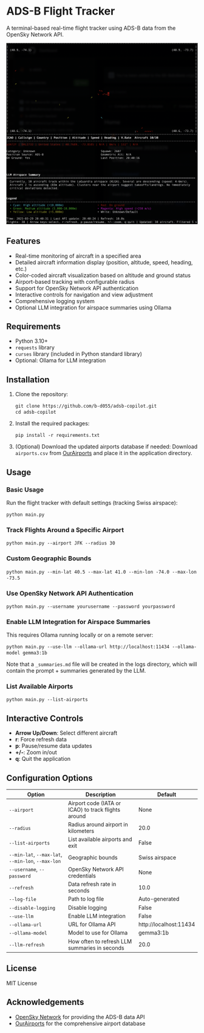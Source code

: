 # ADS-B Flight Tracker

A terminal-based real-time flight tracker using ADS-B data from the OpenSky Network API.

![Flight Tracker Screenshot](screenshot.png)

## Features

- Real-time monitoring of aircraft in a specified area
- Detailed aircraft information display (position, altitude, speed, heading, etc.)
- Color-coded aircraft visualization based on altitude and ground status
- Airport-based tracking with configurable radius
- Support for OpenSky Network API authentication
- Interactive controls for navigation and view adjustment
- Comprehensive logging system
- Optional LLM integration for airspace summaries using Ollama

## Requirements

- Python 3.10+
- `requests` library
- `curses` library (included in Python standard library)
- Optional: Ollama for LLM integration

## Installation

1. Clone the repository:
   ```
   git clone https://github.com/b-d055/adsb-copilot.git
   cd adsb-copilot
   ```

2. Install the required packages:
   ```
   pip install -r requirements.txt
   ```

3. (Optional) Download the updated airports database if needed:
   Download `airports.csv` from [OurAirports](https://ourairports.com/data/) and place it in the application directory.

## Usage

### Basic Usage

Run the flight tracker with default settings (tracking Swiss airspace):

```
python main.py
```

### Track Flights Around a Specific Airport

```
python main.py --airport JFK --radius 30
```

### Custom Geographic Bounds

```
python main.py --min-lat 40.5 --max-lat 41.0 --min-lon -74.0 --max-lon -73.5
```

### Use OpenSky Network API Authentication

```
python main.py --username yourusername --password yourpassword
```

### Enable LLM Integration for Airspace Summaries

This requires Ollama running locally or on a remote server:

```
python main.py --use-llm --ollama-url http://localhost:11434 --ollama-model gemma3:1b
```

Note that a `_summaries.md` file will be created in the logs directory, which will contain the prompt + summaries generated by the LLM.

### List Available Airports

```
python main.py --list-airports
```

## Interactive Controls

- **Arrow Up/Down**: Select different aircraft
- **r**: Force refresh data
- **p**: Pause/resume data updates
- **+/-**: Zoom in/out
- **q**: Quit the application

## Configuration Options

| Option | Description | Default |
|--------|-------------|---------|
| `--airport` | Airport code (IATA or ICAO) to track flights around | None |
| `--radius` | Radius around airport in kilometers | 20.0 |
| `--list-airports` | List available airports and exit | False |
| `--min-lat`, `--max-lat`, `--min-lon`, `--max-lon` | Geographic bounds | Swiss airspace |
| `--username`, `--password` | OpenSky Network API credentials | None |
| `--refresh` | Data refresh rate in seconds | 10.0 |
| `--log-file` | Path to log file | Auto-generated |
| `--disable-logging` | Disable logging | False |
| `--use-llm` | Enable LLM integration | False |
| `--ollama-url` | URL for Ollama API | http://localhost:11434 |
| `--ollama-model` | Model to use for Ollama | gemma3:1b |
| `--llm-refresh` | How often to refresh LLM summaries in seconds | 20.0 |

## License

MIT License

## Acknowledgements

- [OpenSky Network](https://opensky-network.org/) for providing the ADS-B data API
- [OurAirports](https://ourairports.com/) for the comprehensive airport database